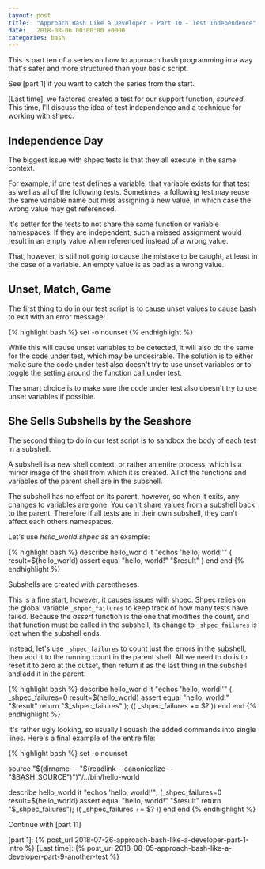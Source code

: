 ```yaml
---
layout: post
title:  "Approach Bash Like a Developer - Part 10 - Test Independence"
date:   2018-08-06 00:00:00 +0000
categories: bash
---
```


This is part ten of a series on how to approach bash programming in a
way that's safer and more structured than your basic script.

See [part 1] if you want to catch the series from the start.

[Last time], we factored created a test for our support function,
*sourced*.  This time, I'll discuss the idea of test independence and a
technique for working with shpec.

Independence Day
----------------

The biggest issue with shpec tests is that they all execute in the same
context.

For example, if one test defines a variable, that variable exists for
that test as well as all of the following tests.  Sometimes, a following
test may reuse the same variable name but miss assigning a new value, in
which case the wrong value may get referenced.

It's better for the tests to not share the same function or variable
namespaces.  If they are independent, such a missed assignment would
result in an empty value when referenced instead of a wrong value.

That, however, is still not going to cause the mistake to be caught, at
least in the case of a variable.  An empty value is as bad as a wrong
value.

Unset, Match, Game
------------------

The first thing to do in our test script is to cause unset values to
cause bash to exit with an error message:

{% highlight bash %}
set -o nounset
{% endhighlight %}

While this will cause unset variables to be detected, it will also do
the same for the code under test, which may be undesirable. The solution
is to either make sure the code under test also doesn't try to use unset
variables or to toggle the setting around the function call under test.

The smart choice is to make sure the code under test also doesn't try to
use unset variables if possible.

She Sells Subshells by the Seashore
-----------------------------------

The second thing to do in our test script is to sandbox the body of each
test in a subshell.

A subshell is a new shell context, or rather an entire process, which
is a mirror image of the shell from which it is created.  All of the
functions and variables of the parent shell are in the subshell.

The subshell has no effect on its parent, however, so when it exits, any
changes to variables are gone.  You can't share values from a subshell
back to the parent.  Therefore if all tests are in their own subshell,
they can't affect each others namespaces.

Let's use *hello_world.shpec* as an example:

{% highlight bash %}
describe hello_world
  it "echos 'hello, world!'"
  (
    result=$(hello_world)
    assert equal "hello, world!" "$result"
  )
  end
end
{% endhighlight %}

Subshells are created with parentheses.

This is a fine start, however, it causes issues with shpec.  Shpec
relies on the global variable `_shpec_failures` to keep track of how
many tests have failed.  Because the *assert* function is the one that
modifies the count, and that function must be called in the subshell,
its change to `_shpec_failures` is lost when the subshell ends.

Instead, let's use `_shpec_failures` to count just the errors in the
subshell, then add it to the running count in the parent shell.  All we
need to do is to reset it to zero at the outset, then return it as the
last thing in the subshell and add it in the parent.

{% highlight bash %}
describe hello_world
  it "echos 'hello, world!'"
  ( _shpec_failures=0
    result=$(hello_world)
    assert equal "hello, world!" "$result"
    return "$_shpec_failures"
  ); (( _shpec_failures += $? ))
  end
end
{% endhighlight %}

It's rather ugly looking, so usually I squash the added commands into
single lines.  Here's a final example of the entire file:

{% highlight bash %}
set -o nounset

source "$(dirname -- "$(readlink --canonicalize -- "$BASH_SOURCE")")"/../bin/hello-world

describe hello_world
  it "echos 'hello, world!'"; (_shpec_failures=0
    result=$(hello_world)
    assert equal "hello, world!" "$result"
    return "$_shpec_failures"); (( _shpec_failures += $? ))
  end
end
{% endhighlight %}

Continue with [part 11]

  [part 1]:     {% post_url 2018-07-26-approach-bash-like-a-developer-part-1-intro        %}
  [Last time]:  {% post_url 2018-08-05-approach-bash-like-a-developer-part-9-another-test %}
